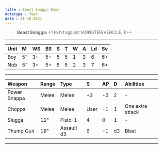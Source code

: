 ```yaml
---
title : Beast Snagga Boyz
notetype : feed
date : 21-10-2021
---
```


> **Beast Snagga:** +1 to hit against MONSTER/VEHICLE, 6++

---

| Unit | M   | WS  | BS  | S   | T   | W   | A   | Ld  | Sv  |
|:---- |:--- |:--- |:--- |:--- |:--- |:--- |:--- |:--- |:--- |
| Boy  | 5"  | 3+  | 5+  | 5   | 5   | 1   | 2   | 6   | 6+  |
| Nob  | 5"  | 3+  | 5+  | 5   | 5   | 2   | 3   | 7   | 6+  |

---

| Weapon       | Range | Type       | S    | AP  | D   | Abilities        |
|:------------ |:----- |:---------- |:---- |:--- |:--- |:---------------- |
| Power Snappa | Melee | Melee      | +2   | -2  | 2   | -                |
| Choppa       | Melee | Melee      | User | -1  | 1   | One extra attack |
| Slugga       | 12"   | Pistol 1   | 4    | 0   | 1   | -                |
| Thump Gun    | 18"   | Assault d3 | 6    | -1  | d3  | Blast            |

---